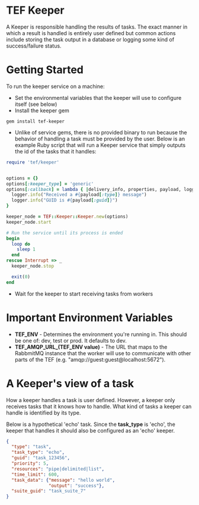 TEF Keeper
=========

A Keeper is responsible handling the results of tasks. The exact manner in which a result is handled is entirely user defined but common actions include storing the task output in a database or logging some kind of success/failure status.


Getting Started
=========

To run the keeper service on a machine:

* Set the environmental variables that the keeper will use to configure itself (see below)
* Install the keeper gem
 ```
 gem install tef-keeper
 ```
* Unlike of service gems, there is no provided binary to run because the behavior of handling a task must be provided by the user. Below is an example Ruby script that will run a Keeper service that simply outputs the id of the tasks that it handles:

```ruby
require 'tef/keeper'


options = {}
options[:keeper_type] = 'generic'
options[:callback] = lambda { |delivery_info, properties, payload, logger|
  logger.info("Received a #{payload[:type]} message")
  logger.info("GUID is #{payload[:guid]}")
}

keeper_node = TEF::Keeper::Keeper.new(options)
keeper_node.start

# Run the service until its process is ended
begin
  loop do
    sleep 1
  end
rescue Interrupt => _
  keeper_node.stop

  exit(0)
end
```

* Wait for the keeper to start receiving tasks from workers


Important Environment Variables
=========
 * **TEF_ENV** - Determines the environment you're running in.  This should be one of: dev, test or prod.  It defaults to dev.
 * **TEF_AMQP_URL_(TEF_ENV value)** - The URL that maps to the RabbmitMQ instance that the worker will use to communicate with other parts of the TEF (e.g. "amqp://guest:guest@localhost:5672"). 


A Keeper's view of a task
=========

How a keeper handles a task is user defined. However, a keeper only receives tasks that it knows how to handle. What kind of tasks a keeper can handle is identified by its type.

Below is a hypothetical 'echo' task. Since the **task_type** is 'echo', the keeper that handles it should also be configured as an 'echo' keeper.

```json
{
  "type": "task",
  "task_type": "echo",
  "guid": "task_123456",
  "priority": 5,
  "resources": "pipe|delimited|list",
  "time_limit": 600,
  "task_data": {"message": "hello world",
                "output": "success"},
  "suite_guid": "task_suite_7"  
}
```
